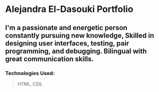 # Alejandra El-Dasouki Portfolio

## I'm a passionate and energetic person constantly pursuing new knowledge, Skilled in designing user interfaces, testing, pair programming, and debugging. Bilingual with great communication skills.

### Technologies Used:

> HTML, CSS.
